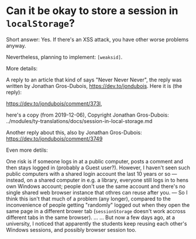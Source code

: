 Can it be okay to store a session in `localStorage`?
====================================================

Short answer: Yes. If there's an XSS attack, you have other worse problems
anyway.

Nevertheless, planning to implement: `[weaksid]`.

More details:

A reply to an article that kind of says "Never Never Never",
the reply was written by Jonathan Gros-Dubois, https://dev.to/jondubois.
Here it is (the reply):

https://dev.to/jondubois/comment/373l,

here's a copy (from 2019-12-06),
  Copyright Jonathan Gros-Dubois:  ../modules/ty-translations/docs/session-in-local-storage.md

Another reply about this, also by Jonathan Gros-Dubois:
https://dev.to/jondubois/comment/3749

Even more detils:

One risk is if someone logs in at a public computer, posts a
comment and then stays logged in (probably a Guest user?). However, I haven't seen
such public computers with a shared login account the last 10 years or so —
instead, on a shared computer in e.g. a library, everyone still logs in to
hens own Windows account; people don't use the same account and there's no
single shared web browser instance that othres can reuse after you. — So I
think this isn't that much of a problem (any longer), compared to the
inconvenience of people getting "randomly" logged out when they open
the same page in a different brower tab (`sessionStorage` doesn't work
accross different tabs in the same browser).  ...
... But now a few days ago, at a university, I noticed that apparently
the students keep reusing each other's Windows sessions, and possibly
browser session too.
